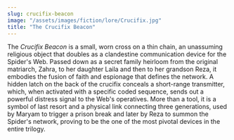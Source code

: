 ```yaml
---
slug: crucifix-beacon
image: "/assets/images/fiction/lore/Crucifix.jpg"
title: "The Crucifix Beacon"
---
```

The *Crucifix Beacon* is a small, worn cross on a thin chain, an unassuming religious object that doubles as a clandestine communication device for the Spider's Web. Passed down as a secret family heirloom from the original matriarch, Zahra, to her daughter Laila and then to her grandson Reza, it embodies the fusion of faith and espionage that defines the network. A hidden latch on the back of the crucifix conceals a short-range transmitter, which, when activated with a specific coded sequence, sends out a powerful distress signal to the Web's operatives. More than a tool, it is a symbol of last resort and a physical link connecting three generations, used by Maryam to trigger a prison break and later by Reza to summon the Spider's network, proving to be the one of the most pivotal devices in the entire trilogy.

